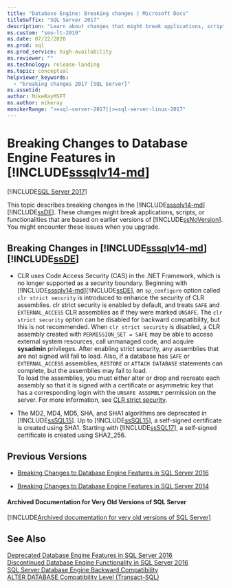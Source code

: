 ```yaml
---
title: "Database Engine: Breaking changes | Microsoft Docs"
titleSuffix: "SQL Server 2017"
description: "Learn about changes that might break applications, scripts, or functionalities that are based on earlier versions of SQL Server."
ms.custom: "seo-lt-2019"
ms.date: 07/22/2020
ms.prod: sql
ms.prod_service: high-availability
ms.reviewer: ""
ms.technology: release-landing
ms.topic: conceptual
helpviewer_keywords: 
  - "breaking changes 2017 [SQL Server]"
ms.assetid: 
author: MikeRayMSFT
ms.author: mikeray
monikerRange: ">=sql-server-2017||>=sql-server-linux-2017"
---
```

# Breaking Changes to Database Engine Features in [!INCLUDE[sssqlv14-md](../includes/sssqlv14-md.md)]
[!INCLUDE[SQL Server 2017](../includes/applies-to-version/sqlserver2017.md)]


  This topic describes breaking changes in the [!INCLUDE[sssqlv14-md](../includes/sssqlv14-md.md)] [!INCLUDE[ssDE](../includes/ssde-md.md)]. These changes might break applications, scripts, or functionalities that are based on earlier versions of [!INCLUDE[ssNoVersion](../includes/ssnoversion-md.md)]. You might encounter these issues when you upgrade.  
  
## Breaking Changes in [!INCLUDE[sssqlv14-md](../includes/sssqlv14-md.md)] [!INCLUDE[ssDE](../includes/ssde-md.md)]  
  
-  CLR uses Code Access Security (CAS) in the .NET Framework, which is no longer supported as a security boundary. Beginning with [!INCLUDE[sssqlv14-md](../includes/sssqlv14-md.md)][!INCLUDE[ssDE](../includes/ssde-md.md)], an `sp_configure` option called `clr strict security` is introduced to enhance the security of CLR assemblies. clr strict security is enabled by default, and treats `SAFE` and `EXTERNAL_ACCESS` CLR assemblies as if they were marked `UNSAFE`. The `clr strict security` option can be disabled for backward compatibility, but this is not recommended. When `clr strict security` is disabled, a CLR assembly created with `PERMISSION_SET = SAFE` may be able to access external system resources, call unmanaged code, and acquire **sysadmin** privileges. After enabling strict security, any assemblies that are not signed will fail to load. Also, if a database has `SAFE` or `EXTERNAL_ACCESS` assemblies, `RESTORE` or `ATTACH DATABASE` statements can complete, but the assemblies may fail to load.   
  To load the assemblies, you must either alter or drop and recreate each assembly so that it is signed with a certificate or asymmetric key that has a corresponding login with the `UNSAFE ASSEMBLY` permission on the server. For more information, see [CLR strict security](../database-engine/configure-windows/clr-strict-security.md). 
  
-  The MD2, MD4, MD5, SHA, and SHA1 algorithms are deprecated in [!INCLUDE[ssSQL15](../includes/sssql15-md.md)]. Up to [!INCLUDE[ssSQL15](../includes/sssql15-md.md)], a self-signed certificate is created using SHA1. Starting with [!INCLUDE[ssSQL17](../includes/sssql17-md.md)], a self-signed certificate is created using SHA2_256.

## <a name="previous-versions"></a> Previous Versions  

- [Breaking Changes to Database Engine Features in SQL Server 2016](../database-engine/breaking-changes-to-database-engine-features-in-sql-server-2016.md)

- [Breaking Changes to Database Engine Features in SQL Server 2014](/previous-versions/sql/2014/database-engine/breaking-changes-to-database-engine-features-in-sql-server-2016?view=sql-server-2014#SQL14)

#### Archived Documentation for Very Old Versions of SQL Server

[!INCLUDE[Archived documentation for very old versions of SQL Server](../includes/paragraph-content/previous-versions-archive-documentation-sql-server.md)]

## See Also  
 [Deprecated Database Engine Features in SQL Server 2016](../database-engine/deprecated-database-engine-features-in-sql-server-2016.md)   
 [Discontinued Database Engine Functionality in SQL Server 2016](./discontinued-database-engine-functionality-in-sql-server.md)   
 [SQL Server Database Engine Backward Compatibility](./discontinued-database-engine-functionality-in-sql-server.md)   
 [ALTER DATABASE Compatibility Level &#40;Transact-SQL&#41;](../t-sql/statements/alter-database-transact-sql-compatibility-level.md)  
  
